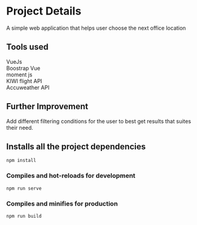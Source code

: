 # Project Details

A simple web application that helps user choose the next office location

## Tools used

VueJs <br>
Boostrap Vue <br>
moment js <br>
KIWI flight API <br>
Accuweather API

## Further Improvement

Add different filtering conditions for the user to best get results that suites their need.

## Installs all the project dependencies

```
npm install
```

### Compiles and hot-reloads for development

```
npm run serve
```

### Compiles and minifies for production

```
npm run build
```
